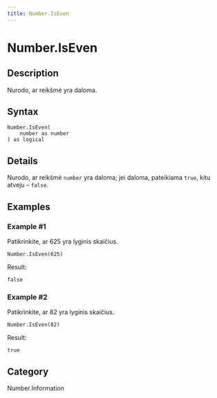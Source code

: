 ```yaml
---
title: Number.IsEven
---
```


# Number.IsEven


## Description

Nurodo, ar reikšmė yra daloma.


## Syntax

```powerquery
Number.IsEven(
    number as number
) as logical
```


## Details

Nurodo, ar reikšmė <code>number</code> yra daloma; jei daloma, pateikiama <code>true</code>, kitu atveju – <code>false</code>.


## Examples

### Example #1 
Patikrinkite, ar 625 yra lyginis skaičius.
```powerquery
Number.IsEven(625)
```

Result: 
```powerquery
false
```


### Example #2 
Patikrinkite, ar 82 yra lyginis skaičius.
```powerquery
Number.IsEven(82)
```

Result: 
```powerquery
true
```




## Category
Number.Information
